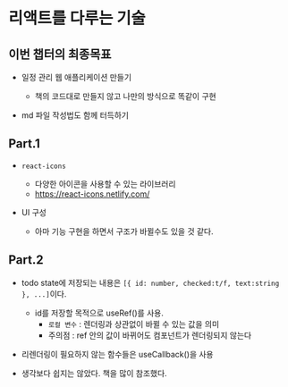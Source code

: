 # 리액트를 다루는 기술

## 이번 챕터의 최종목표

- 일정 관리 웹 애플리케이션 만들기

  - 책의 코드대로 만들지 않고 나만의 방식으로 똑같이 구현

- md 파일 작성법도 함께 터득하기

## Part.1

- `react-icons`

  - 다양한 아이콘을 사용할 수 있는 라이브러리
  - https://react-icons.netlify.com/

- UI 구성

  - 아마 기능 구현을 하면서 구조가 바뀔수도 있을 것 같다.

## Part.2

- todo state에 저장되는 내용은 `[{ id: number, checked:t/f, text:string }, ...]`이다.

  - id를 저장할 목적으로 useRef()를 사용.
    - `로컬 변수` : 렌더링과 상관없이 바뀔 수 있는 값을 의미
    - 주의점 : ref 안의 값이 바뀌어도 컴포넌트가 렌더링되지 않는다

- 리렌더링이 필요하지 않는 함수들은 useCallback()을 사용

- 생각보다 쉽지는 않았다. 책을 많이 참조했다.
